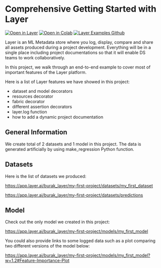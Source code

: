 # Comprehensive Getting Started with Layer

[![Open in Layer](https://app.layer.ai/assets/badge.svg)](https://app.layer.ai/layer/my_first_project) [![Open in Colab](https://colab.research.google.com/assets/colab-badge.svg)](https://colab.research.google.com/github/layerai/examples/blob/main/comprehensive-getting-started/Layer_Comprehensive_Getting_Started.ipynb) [![Layer Examples Github](https://badgen.net/badge/icon/github?icon=github&label)](https://github.com/layerai/examples/tree/main/comprehensive-getting-started)

Layer is an ML Metadata store where you log, display, compare and share all assets produced during a project development. Everything will be in a single place including project documentations so that it will enable DS teams to work collaboratively.

In this project, we walk through an end-to-end example to cover most of important features of the Layer platform.

Here is a list of Layer features we have showed in this project:

- dataset and model decorators
- resources decorator
- fabric decorator
- different assertion decorators
- layer.log function
- how to add a dynamic project documentation

## General Information

We create total of 2 datasets and 1 model in this project. The data is generated artificially by using make_regression Python function.

## Datasets

Here is the list of datasets we produced:

https://app.layer.ai/burak_layer/my-first-project/datasets/my_first_dataset

https://app.layer.ai/burak_layer/my-first-project/datasets/predictions

## Model

Check out the only model we created in this project:

https://app.layer.ai/burak_layer/my-first-project/models/my_first_model

You could also provide links to some logged data such as a plot comparing two different versions of the model below:

https://app.layer.ai/burak_layer/my-first-project/models/my_first_model?w=1.2#Feature-Importance-Plot
